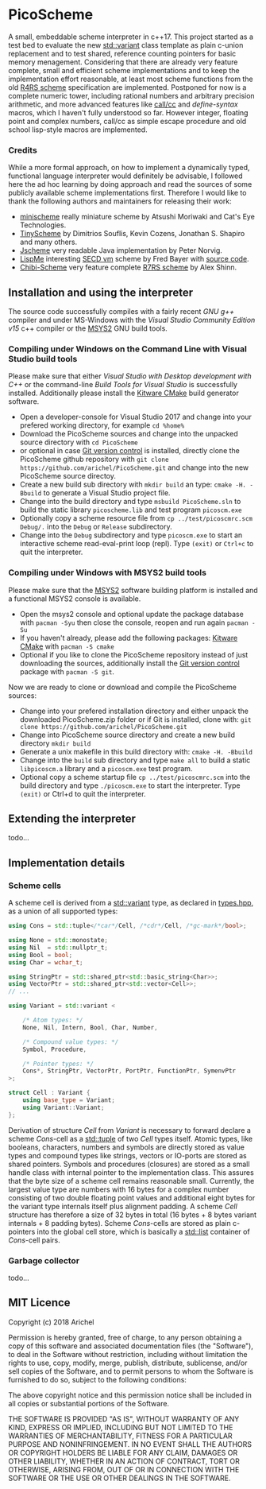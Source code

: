 PicoScheme
==========
A small, embeddable scheme interpreter in c++17. This project started as a
test bed to evaluate the new [std::variant] class template as plain c-union
replacement and to test shared, reference counting pointers for basic memory
menagement. Considering that there are already very feature complete, small
and efficient scheme implementations and to keep the implementation effort
reasonable, at least most scheme functions from the old [R4RS scheme] specification
are implemented. Postponed for now is a complete numeric tower, including rational
numbers and arbitrary precision arithmetic, and more advanced features like [call/cc]
and *define-syntax* macros, which I haven't fully understood so far. However
integer, floating point and complex numbers, call/cc as simple escape procedure
and old school lisp-style macros are implemented.

### Credits ###
While a more formal approach, on how to implement a dynamically typed,
functional language interpreter would definitely be advisable, I followed
here the ad hoc learning by doing approach and read the sources of some
publicly available scheme implementations first. Therefore I would like to
thank the following authors and maintainers for releasing their work:
- [minischeme] really miniature scheme by Atsushi Moriwaki and Cat's Eye Technologies.
- [TinyScheme] by Dimitrios Souflis, Kevin Cozens, Jonathan S. Shapiro and many others.
- [Jscheme] very readable Java implementation by Peter Norvig.
- [LispMe] interesting [SECD vm] scheme by Fred Bayer with [source code].
- [Chibi-Scheme] very feature complete [R7RS scheme] by Alex Shinn.

Installation and using the interpreter
--------------------------------------
The source code successfully compiles with a fairly recent *GNU g++* compiler
and under MS-Windows with the *Visual Studio Community Edition v15* c++ compiler
or the [MSYS2] GNU build tools.

### Compiling under Windows on the Command Line with Visual Studio build tools ###
Please make sure that either *Visual Studio with Desktop development with C++* or
the command-line *Build Tools for Visual Studio* is successfully installed.
Additionally please install the [Kitware CMake] build generator software.
- Open a developer-console for Visual Studio 2017 and change into your prefered
  working directory, for example `cd %home%`
- Download the PicoScheme sources and change into the unpacked source directory
  with `cd PicoScheme`
- or optional in case [Git version control] is installed,
  directly clone the PicoScheme github repository with
  `git clone https://github.com/arichel/PicoScheme.git` and change into
  the new PicoScheme source directoy.
- Create a new build sub directory with `mkdir build` an type:
  `cmake -H. -Bbuild` to generate a Visual Studio project file.
- Change into the build directory and type `msbuild PicoScheme.sln` to
  build the static library `picoscheme.lib` and test program `picoscm.exe`
- Optionally copy a scheme resource file from `cp ../test/picoscmrc.scm Debug/.`
  into the `Debug` or `Release` subdirectory.
- Change into the `Debug` subdirectory and type `picoscm.exe` to start
  an interactive scheme read-eval-print loop (repl). Type `(exit)` or `Ctrl+c`
  to quit the interpreter.

### Compiling under Windows with MSYS2 build tools ###
Please make sure that the [MSYS2] software building
platform is installed and a functional MSYS2 console is available.
- Open the msys2 console and optional update the package database with
  `pacman -Syu` then close the console, reopen and run again `pacman -Su`
- If you haven't already, please add the following packages:
  [Kitware CMake] with `pacman -S cmake`
- Optional if you like to clone the PicoScheme repository instead of
  just downloading the sources, additionally install the [Git version control]
  package with `pacman -S git`.

Now we are ready to clone or download and compile the PicoScheme sources:
- Change into your prefered installation directory and either unpack
  the downloaded PicoScheme.zip folder or if Git is installed, clone with:
  `git clone https://github.com/arichel/PicoScheme.git`
- Change into PicoScheme source directory and create a new build directory
  `mkdir build`
- Generate a unix makefile in this build directory with:
  `cmake -H. -Bbuild`
- Change into the `build` sub directory and type `make all` to build
  a static `libpicoscm.a` library and a `picoscm.exe` test program.
- Optional copy a scheme startup file `cp ../test/picoscmrc.scm` into the build
  directory and type `./picoscm.exe` to start the interpreter. Type `(exit)` or
  Ctrl+d to quit the interpreter.

Extending the interpreter
-------------------------
todo...

Implementation details
----------------------

### Scheme cells ###
A scheme cell is derived from a [std::variant] type, as declared in
[types.hpp](src/include/picoscm/types.hpp),
as a union of all supported types:
```c++
using Cons = std::tuple</*car*/Cell, /*cdr*/Cell, /*gc-mark*/bool>;

using None = std::monostate;
using Nil  = std::nullptr_t;
using Bool = bool;
using Char = wchar_t;

using StringPtr = std::shared_ptr<std::basic_string<Char>>;
using VectorPtr = std::shared_ptr<std::vector<Cell>>;
// ...

using Variant = std::variant <

    /* Atom types: */
    None, Nil, Intern, Bool, Char, Number,

    /* Compound value types: */
    Symbol, Procedure,

    /* Pointer types: */
    Cons*, StringPtr, VectorPtr, PortPtr, FunctionPtr, SymenvPtr
>;

struct Cell : Variant {
    using base_type = Variant;
    using Variant::Variant;
};
```
Derivation of structure *Cell* from *Variant* is necessary to forward declare a scheme
*Cons*-cell as a [std::tuple] of two *Cell* types itself. Atomic types, like booleans, characters,
numbers and symbols are directly stored as value types and compound types like strings,
vectors or IO-ports are stored as shared pointers. Symbols and procedures (closures) are
stored as a small handle class with internal pointer to the implementation class.
This assures that the byte size of a scheme cell remains reasonable small.
Currently, the largest value type are numbers with 16 bytes for a complex
number consisting of two double floating point values and additional eight bytes for
the variant type internals itself plus alignment padding. A scheme *Cell* structure has
therefore a size of 32 bytes in total (16 bytes + 8 bytes variant internals + 8 padding bytes).
Scheme *Cons*-cells are stored as plain c-pointers into the global cell store,
which is basically a [std::list] container of *Cons*-cell pairs.

### Garbage collector ###
todo...

MIT Licence
-----------
Copyright (c) 2018 Arichel

Permission is hereby granted, free of charge, to any person obtaining a copy
of this software and associated documentation files (the "Software"), to deal
in the Software without restriction, including without limitation the rights
to use, copy, modify, merge, publish, distribute, sublicense, and/or sell
copies of the Software, and to permit persons to whom the Software is
furnished to do so, subject to the following conditions:

The above copyright notice and this permission notice shall be included in all
copies or substantial portions of the Software.

THE SOFTWARE IS PROVIDED "AS IS", WITHOUT WARRANTY OF ANY KIND, EXPRESS OR
IMPLIED, INCLUDING BUT NOT LIMITED TO THE WARRANTIES OF MERCHANTABILITY,
FITNESS FOR A PARTICULAR PURPOSE AND NONINFRINGEMENT. IN NO EVENT SHALL THE
AUTHORS OR COPYRIGHT HOLDERS BE LIABLE FOR ANY CLAIM, DAMAGES OR OTHER
LIABILITY, WHETHER IN AN ACTION OF CONTRACT, TORT OR OTHERWISE, ARISING FROM,
OUT OF OR IN CONNECTION WITH THE SOFTWARE OR THE USE OR OTHER DEALINGS IN THE
SOFTWARE.


[minischeme]:   https://github.com/catseye/minischeme
[TinyScheme]:   http://tinyscheme.sourceforge.net/home.html
[Jscheme]:      https://norvig.com/jscheme.html
[LispMe]:       http://lispme.de/lispme/index_en.html
[Chibi-Scheme]: http://synthcode.com/scheme/chibi
[source code]:  https://github.com/arichel/LispMe

[SECD vm]:      https://en.wikipedia.org/wiki/SECD_machine
[call/cc]:      https://en.wikipedia.org/wiki/Call-with-current-continuation
[R4RS scheme]:  http://people.csail.mit.edu/jaffer/r4rs_toc.html
[R7RS scheme]:  http://r7rs.org

[std::variant]: https://en.cppreference.com/w/cpp/utility/variant
[std::list]:    https://en.cppreference.com/w/cpp/container/list
[std::tuple]:   https://en.cppreference.com/w/cpp/utility/tuple

[MSYS2]:               http://www.msys2.org/
[Kitware CMake]:       https://cmake.org/
[Git version control]: https://git-scm.com/

